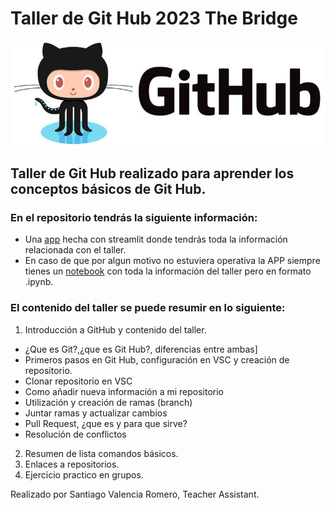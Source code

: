 # Taller de Git Hub 2023 The Bridge
![imagen_intro](img/git_image.jpg)   

## Taller de Git Hub realizado para aprender los conceptos básicos de Git Hub.
### En el repositorio tendrás la siguiente información:
- Una [app](https://tallergitthebridge092023.streamlit.app/) hecha con streamlit donde tendrás toda la información relacionada con el taller.
- En caso de que por algun motivo no estuviera operativa la APP siempre tienes un [notebook](https://github.com/svalencia-romero/taller_git_thebridge_09_23/blob/main/notebooks/inicio_git.ipynb) con toda la información del taller pero en formato .ipynb.

### El contenido del taller se puede resumir en lo siguiente:
1. Introducción a GitHub y contenido del taller.
  - ¿Que es Git?,¿que es Git Hub?, diferencias entre ambas] 
  - Primeros pasos en Git Hub, configuración en VSC y creación de repositorio. 
  - Clonar repositorio en VSC  
  - Como añadir nueva información a mi repositorio  
  - Utilización y creación de ramas (branch)  
  - Juntar ramas y actualizar cambios
  - Pull Request, ¿que es y para que sirve? 
  - Resolución de conflictos
    
2. Resumen de lista comandos básicos. 
3. Enlaces a repositorios.
4. Ejercicio practico en grupos.

Realizado por Santiago Valencia Romero, Teacher Assistant.
